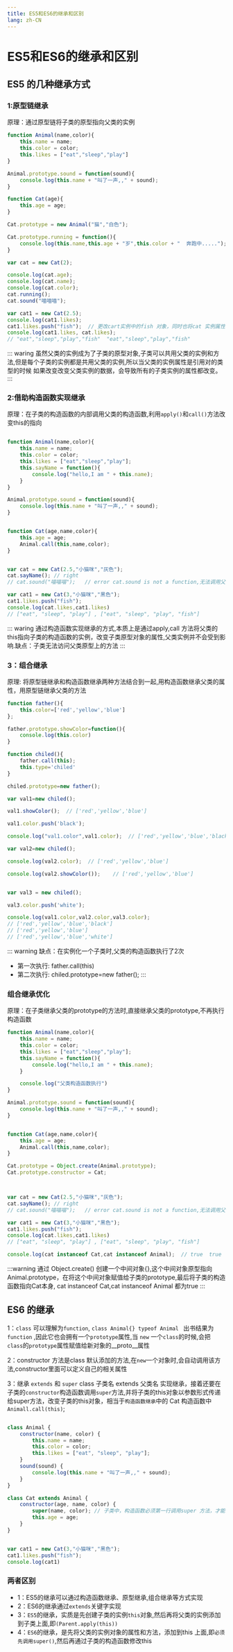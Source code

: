 ```yaml
---
title: ES5和ES6的继承和区别
lang: zh-CN
---
```


# ES5和ES6的继承和区别

## ES5 的几种继承方式

### 1:原型链继承
原理：通过原型链将子类的原型指向父类的实例

```javascript
function Animal(name,color){
    this.name = name;
    this.color = color;
    this.likes = ["eat","sleep","play"]
}

Animal.prototype.sound = function(sound){
    console.log(this.name + "叫了一声,," + sound);
}

function Cat(age){
    this.age = age;
}

Cat.prototype = new Animal("猫","白色");

Cat.prototype.running = function(){
    console.log(this.name,this.age + "岁",this.color + "  奔跑中.....");
}

var cat = new Cat(2);

console.log(cat.age);
console.log(cat.name);
console.log(cat.color);
cat.running();
cat.sound("喵喵喵");

var cat1 = new Cat(2.5);
console.log(cat1.likes);
cat1.likes.push("fish");  // 更改cart实例中的fish 对象，同时也将cat 实例属性的likes 也改了，
console.log(cat1.likes, cat.likes);
// "eat","sleep","play","fish"  "eat","sleep","play","fish"
```
::: waring 
虽然父类的实例成为了子类的原型对象,子类可以共用父类的实例和方法,但是每个子类的实例都是共用父类的实例,所以当父类的实例属性是引用对的类型的时候 如果改变改变父类实例的数据，会导致所有的子类实例的属性都改变。
:::


### 2:借助构造函数实现继承
原理：在子类的构造函数的内部调用父类的构造函数,利用`apply()`和`call()`方法改变this的指向

```javascript

function Animal(name,color){
    this.name = name;
    this.color = color;
    this.likes = ["eat","sleep","play"];
    this.sayName = function(){
        console.log("hello,I am " + this.name);
    }
}

Animal.prototype.sound = function(sound){
    console.log(this.name + "叫了一声,," + sound);
}


function Cat(age,name,color){
    this.age = age;
    Animal.call(this,name,color);
}


var cat = new Cat(2.5,"小猫咪","灰色");
cat.sayName(); // right 
// cat.sound("喵喵喵");   // error cat.sound is not a function,无法调用父类原型链的方法

var cat1 = new Cat(3,"小猫咪","黑色");
cat1.likes.push("fish");
console.log(cat.likes,cat1.likes)
// ["eat", "sleep", "play"] , ["eat", "sleep", "play", "fish"]

```

::: waring 
通过构造函数实现继承的方式,本质上是通过apply,call 方法将父类的this指向子类的构造函数的实例，改变子类原型对象的属性,父类实例并不会受到影响.缺点：子类无法访问父类原型上的方法
:::


### 3：组合继承
原理: 将原型链继承和构造函数继承两种方法结合到一起,用构造函数继承父类的属性，用原型链继承父类的方法

```javascript
function father(){
    this.color=['red','yellow','blue']
};

father.prototype.showColor=function(){
    console.log(this.color)
}

function chiled(){
    father.call(this);
    this.type='chiled'
}

chiled.prototype=new father();

var val1=new chiled();

val1.showColor();  // ['red','yellow','blue']

val1.color.push('black');

console.log("val1.color",val1.color);  // ['red','yellow','blue','black']

var val2=new chiled();

console.log(val2.color);  // ['red','yellow','blue']

console.log(val2.showColor());    // ['red','yellow','blue']


var val3 = new chiled();

val3.color.push('white');

console.log(val1.color,val2.color,val3.color);
// ['red','yellow','blue','black']
// ['red','yellow','blue']
// ['red','yellow','blue','white']
```

::: warning
缺点：在实例化一个子类时,父类的构造函数执行了2次
- 第一次执行:  father.call(this)
- 第二次执行:  chiled.prototype=new father();
:::


### 组合继承优化
原理：在子类继承父类的prototype的方法时,直接继承父类的prototype,不再执行构造函数

```javascript
function Animal(name,color){
    this.name = name;
    this.color = color;
    this.likes = ["eat","sleep","play"];
    this.sayName = function(){
        console.log("hello,I am " + this.name);
    }

    console.log("父类构造函数执行")
}

Animal.prototype.sound = function(sound){
    console.log(this.name + "叫了一声,," + sound);
}


function Cat(age,name,color){
    this.age = age;
    Animal.call(this,name,color);
}

Cat.prototype = Object.create(Animal.prototype);
Cat.prototype.constructor = Cat;



var cat = new Cat(2.5,"小猫咪","灰色");
cat.sayName(); // right 
// cat.sound("喵喵喵");   // error cat.sound is not a function,无法调用父类原型链的方法

var cat1 = new Cat(3,"小猫咪","黑色");
cat1.likes.push("fish");
console.log(cat.likes,cat1.likes)
// ["eat", "sleep", "play"] , ["eat", "sleep", "play", "fish"]

console.log(cat instanceof Cat,cat instanceof Animal);  // true  true
```

:::warning
通过 Object.create() 创建一个中间对象{},这个中间对象原型指向Animal.prototype，在将这个中间对象赋值给子类的prototype,最后将子类的构造函数指向Cat本身, cat instanceof Cat,cat instanceof Animal 都为true
:::


## ES6 的继承

1：`class` 可以理解为`function`, `class Animal{} typeof Animal ` 出书结果为`function` ,因此它也会拥有一个`prototype`属性,当 `new` 一个`class`的时候,会把`class`的`prototype`属性赋值给新对象的__proto__属性

2：constructor 方法是class 默认添加的方法,在`new`一个对象时,会自动调用该方法,constructor里面可以定义自己的相关属性

3：继承 `extends` 和 `super` class 子类名 extends 父类名 实现继承，接着还要在子类的`constructor`构造函数调用`super`方法,并将子类的this对象以参数形式传递给super方法，改变子类的this对象，相当于`构造函数继承`中的 Cat 构造函数中 `Animall.call(this)`;

```javascript

class Animal {
    constructor(name, color) {
        this.name = name;
        this.color = color;
        this.likes = ["eat", "sleep", "play"];
    }
    sound(sound) {
        console.log(this.name + "叫了一声,," + sound);
    }
}

class Cat extends Animal {
    constructor(age, name, color) {
        super(name, color); // 子类中，构造函数必须第一行调用super 方法，才能获取this对象,否则会报错
        this.age = age;
    }
}


var cat1 = new Cat(3,"小猫咪","黑色");
cat1.likes.push("fish");
console.log(cat1)

```


### 两者区别
- 1：ES5的继承可以通过构造函数继承、原型继承,组合继承等方式实现
- 2：ES6的继承通过`extends`关键字实现
- 3：`ES5`的继承，实质是先创建子类的实例`this`对象,然后再将父类的实例添加到子类上面,即`(Parent.apply(this))`
- 4：`ES6`的继承，是先将父类的实例对象的属性和方法，添加到this 上面,即`必须先调用super()`,然后再通过子类的构造函数修改this
